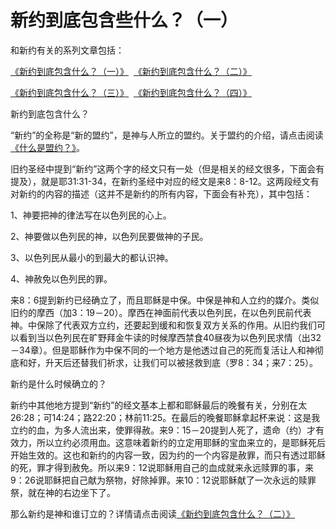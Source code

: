 # 新约到底包含些什么？（一）



<p>和新约有关的系列文章包括：&nbsp;</p>

<p><a href="/node/12706">《新约到底包含什么？（一）》</a>&nbsp;&nbsp;<a href="/node/12708">《新约到底包含什么？（二）》</a></p>

<p><a href="/node/12707">《新约到底包含什么？（三）》</a>&nbsp;&nbsp;<a href="/node/12709">《新约到底包含什么？（四）》</a></p>

<p>新约到底包含什么？</p>

<p>“新约”的全称是“新的盟约”，是神与人所立的盟约。关于盟约的介绍，请点击阅读<a href="/node/12696">《什么是盟约？》</a>。</p>

<p>旧约圣经中提到“新约”这两个字的经文只有一处（但是相关的经文很多，下面会有提及），就是耶31:31-34，在新约圣经中对应的经文是来8：8-12。这两段经文有对新约的内容的描述（这并不是新约的所有内容，下面会有补充），其中包括：</p>

<p>1、神要把神的律法写在以色列民的心上。</p>

<p>2、神要做以色列民的神，以色列民要做神的子民。</p>

<p>3、以色列民从最小的到最大的都认识神。</p>

<p>4、神赦免以色列民的罪。</p>

<p>来8：6提到新约已经确立了，而且耶稣是中保。中保是神和人立约的媒介。类似旧约的摩西（加3：19－20）。摩西在神面前代表以色列民，在以色列民前代表神。中保除了代表双方立约，还要起到缓和和恢复双方关系的作用。从旧约我们可以看到当以色列民在旷野拜金牛读的时候摩西禁食40昼夜为以色列民求情（出32－34章）。但是耶稣作为中保不同的一个地方是他透过自己的死而复活让人和神彻底和好，升天后还替我们祈求，让我们可以被拯救到底（罗8：34；来7：25）。</p>

<p>新约是什么时候确立的？</p>

<p>新约中其他地方提到“新约”的经文基本上都和耶稣最后的晚餐有关，分别在太26:28；可14:24；路22:20；林前11:25。在最后的晚餐耶稣拿起杯来说：这是我立约的血，为多人流出来，使罪得赦。来9：15－20提到人死了，遗命（约）才有效力，所以立约必须用血。这意味着新约的立定用耶稣的宝血来立的，是耶稣死后开始生效的。这也和新约的内容一致，因为约的一个内容是赦罪，而只有透过耶稣的死，罪才得到赦免。所以来9：12说耶稣用自己的血成就来永远赎罪的事，来9：26说耶稣把自己献为祭物，好除掉罪。来10：12说耶稣献了一次永远的赎罪祭，就在神的右边坐下了。</p>

<p>那么新约是神和谁订立的？详情请点击阅读<a href="/node/12708">《新约到底包含什么？（二）》</a></p>